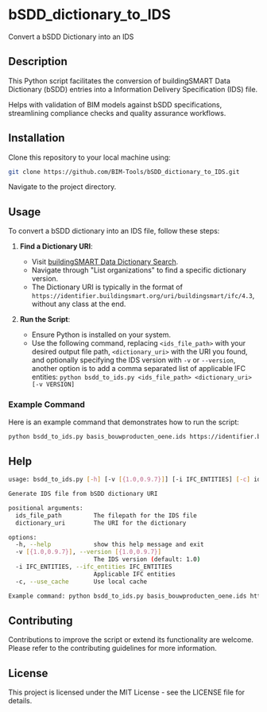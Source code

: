 # bSDD_dictionary_to_IDS

Convert a bSDD Dictionary into an IDS

## Description

This Python script facilitates the conversion of buildingSMART Data Dictionary (bSDD) entries into a Information Delivery Specification (IDS) file.

Helps with validation of BIM models against bSDD specifications, streamlining compliance checks and quality assurance workflows.

## Installation

Clone this repository to your local machine using:

```bash
git clone https://github.com/BIM-Tools/bSDD_dictionary_to_IDS.git
```

Navigate to the project directory.

## Usage

To convert a bSDD dictionary into an IDS file, follow these steps:

1. **Find a Dictionary URI**:

   - Visit [buildingSMART Data Dictionary Search](https://search.bsdd.buildingsmart.org/).
   - Navigate through "List organizations" to find a specific dictionary version.
   - The Dictionary URI is typically in the format of `https://identifier.buildingsmart.org/uri/buildingsmart/ifc/4.3`, without any class at the end.

2. **Run the Script**:
   - Ensure Python is installed on your system.
   - Use the following command, replacing `<ids_file_path>` with your desired output file path, `<dictionary_uri>` with the URI you found, and optionally specifying the IDS version with `-v` or `--version`, another option is to add a comma separated list of applicable IFC entities:
     `python bsdd_to_ids.py <ids_file_path> <dictionary_uri> [-v VERSION]`

### Example Command

Here is an example command that demonstrates how to run the script:

```bash
python bsdd_to_ids.py basis_bouwproducten_oene.ids https://identifier.buildingsmart.org/uri/volkerwesselsbvgo/basis_bouwproducten_oene/latest -v 1.0 -i IfcWall,IfcSlab
```

## Help

```bash
usage: bsdd_to_ids.py [-h] [-v [{1.0,0.9.7}]] [-i IFC_ENTITIES] [-c] ids_file_path dictionary_uri

Generate IDS file from bSDD dictionary URI

positional arguments:
  ids_file_path         The filepath for the IDS file
  dictionary_uri        The URI for the dictionary

options:
  -h, --help            show this help message and exit
  -v [{1.0,0.9.7}], --version [{1.0,0.9.7}]
                        The IDS version (default: 1.0)
  -i IFC_ENTITIES, --ifc_entities IFC_ENTITIES
                        Applicable IFC entities
  -c, --use_cache       Use local cache

Example command: python bsdd_to_ids.py basis_bouwproducten_oene.ids https://identifier.buildingsmart.org/uri/volkerwesselsbvgo/basis_bouwproducten_oene/latest
```

## Contributing

Contributions to improve the script or extend its functionality are welcome. Please refer to the contributing guidelines for more information.

## License

This project is licensed under the MIT License - see the LICENSE file for details.

